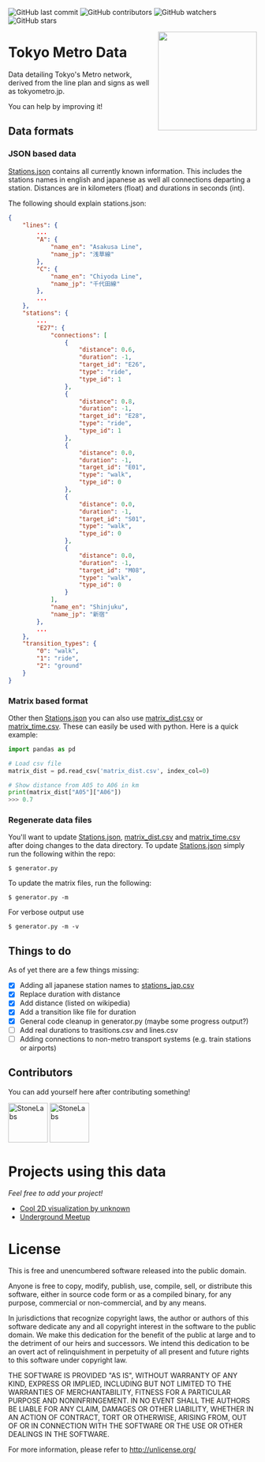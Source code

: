<img alt="GitHub last commit" src="https://img.shields.io/github/last-commit/jugendhackt/tokyo-metro-data?style=flat-square"> <img alt="GitHub contributors" src="https://img.shields.io/github/contributors/jugendhackt/tokyo-metro-data?style=flat-square"> <img alt="GitHub watchers" src="https://img.shields.io/github/watchers/jugendhackt/tokyo-metro-data?style=flat-square"> <img alt="GitHub stars" src="https://img.shields.io/github/stars/jugendhackt/tokyo-metro-data?style=flat-square">

<img src="https://upload.wikimedia.org/wikipedia/commons/thumb/9/90/Tokyo_Metro_2_logo.svg/1200px-Tokyo_Metro_2_logo.svg.png" align="right" width="200" />

# Tokyo Metro Data

Data detailing Tokyo's Metro network, derived from the line plan and signs as well as tokyometro.jp.

You can help by improving it!

## Data formats

### JSON based data
[Stations.json](stations.json) contains all currently known information. This includes the stations names in english and japanese as well all connections departing a station. Distances are in kilometers (float) and durations in seconds (int).

The following should explain stations.json:
```json
{
    "lines": {
        ...
        "A": {
            "name_en": "Asakusa Line",
            "name_jp": "浅草線"
        },
        "C": {
            "name_en": "Chiyoda Line",
            "name_jp": "千代田線"
        },
        ...
    },
    "stations": {
        ...
        "E27": {
            "connections": [
                {
                    "distance": 0.6,
                    "duration": -1,
                    "target_id": "E26",
                    "type": "ride",
                    "type_id": 1
                },
                {
                    "distance": 0.8,
                    "duration": -1,
                    "target_id": "E28",
                    "type": "ride",
                    "type_id": 1
                },
                {
                    "distance": 0.0,
                    "duration": -1,
                    "target_id": "E01",
                    "type": "walk",
                    "type_id": 0
                },
                {
                    "distance": 0.0,
                    "duration": -1,
                    "target_id": "S01",
                    "type": "walk",
                    "type_id": 0
                },
                {
                    "distance": 0.0,
                    "duration": -1,
                    "target_id": "M08",
                    "type": "walk",
                    "type_id": 0
                }
            ],
            "name_en": "Shinjuku",
            "name_jp": "新宿"
        },
        ...
    },
    "transition_types": {
        "0": "walk",
        "1": "ride",
        "2": "ground"
    }
}
```

### Matrix based format
Other then [Stations.json](stations.json) you can also use [matrix_dist.csv](matrix_dist.csv) or [matrix_time.csv](matrix_time.csv). These can easily be used with python. Here is a quick example:

```python
import pandas as pd

# Load csv file
matrix_dist = pd.read_csv('matrix_dist.csv', index_col=0)

# Show distance from A05 to A06 in km
print(matrix_dist["A05"]["A06"])
>>> 0.7
```

### Regenerate data files
You'll want to update [Stations.json](stations.json), [matrix_dist.csv](matrix_dist.csv) and [matrix_time.csv](matrix_time.csv) after doing changes to the data directory. To update [Stations.json](stations.json) simply run the following within the repo:

`$ generator.py`

To update the matrix files, run the following:

`$ generator.py -m`

For verbose output use

`$ generator.py -m -v`

## Things to do

As of yet there are a few things missing:

- [x] Adding all japanese station names to [stations_jap.csv](data/stations_jap.csv)
- [x] Replace duration with distance
- [x] Add distance (listed on wikipedia)
- [x] Add a transition like file for duration
- [x] General code cleanup in generator.py (maybe some progress output?)
- [ ] Add real durations to trasitions.csv and lines.csv
- [ ] Adding connections to non-metro transport systems (e.g. train stations or airports)

## Contributors

You can add yourself here after contributing something!

<a href="https://github.com/StoneLabs"><img src="https://github.com/StoneLabs.png" title="StoneLabs" width="80" height="80"></a>
<a href="https://github.com/sternenseemann"><img src="https://github.com/sternenseemann.png" title="StoneLabs" width="80" height="80"></a>

# Projects using this data
*Feel free to add your project!*

* [Cool 2D visualization by unknown](https://doc.linkurio.us/ogma/latest/resources/import-json-custom.html)
* [Underground Meetup](https://github.com/Jugendhackt/undergroundmeetup/)

# License

This is free and unencumbered software released into the public domain.

Anyone is free to copy, modify, publish, use, compile, sell, or
distribute this software, either in source code form or as a compiled
binary, for any purpose, commercial or non-commercial, and by any
means.

In jurisdictions that recognize copyright laws, the author or authors
of this software dedicate any and all copyright interest in the
software to the public domain. We make this dedication for the benefit
of the public at large and to the detriment of our heirs and
successors. We intend this dedication to be an overt act of
relinquishment in perpetuity of all present and future rights to this
software under copyright law.

THE SOFTWARE IS PROVIDED "AS IS", WITHOUT WARRANTY OF ANY KIND,
EXPRESS OR IMPLIED, INCLUDING BUT NOT LIMITED TO THE WARRANTIES OF
MERCHANTABILITY, FITNESS FOR A PARTICULAR PURPOSE AND NONINFRINGEMENT.
IN NO EVENT SHALL THE AUTHORS BE LIABLE FOR ANY CLAIM, DAMAGES OR
OTHER LIABILITY, WHETHER IN AN ACTION OF CONTRACT, TORT OR OTHERWISE,
ARISING FROM, OUT OF OR IN CONNECTION WITH THE SOFTWARE OR THE USE OR
OTHER DEALINGS IN THE SOFTWARE.

For more information, please refer to <http://unlicense.org/>
